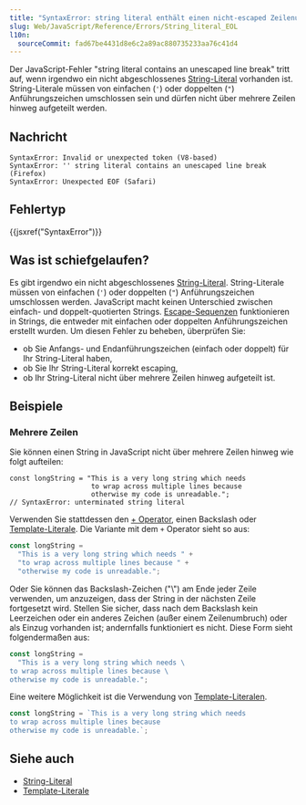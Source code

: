 ```yaml
---
title: "SyntaxError: string literal enthält einen nicht-escaped Zeilenumbruch"
slug: Web/JavaScript/Reference/Errors/String_literal_EOL
l10n:
  sourceCommit: fad67be4431d8e6c2a89ac880735233aa76c41d4
---
```


Der JavaScript-Fehler "string literal contains an unescaped line break" tritt auf, wenn irgendwo ein nicht abgeschlossenes [String-Literal](/de/docs/Web/JavaScript/Guide/Grammar_and_types#string_literals) vorhanden ist. String-Literale müssen von einfachen (`'`) oder doppelten (`"`) Anführungszeichen umschlossen sein und dürfen nicht über mehrere Zeilen hinweg aufgeteilt werden.

## Nachricht

```plain
SyntaxError: Invalid or unexpected token (V8-based)
SyntaxError: '' string literal contains an unescaped line break (Firefox)
SyntaxError: Unexpected EOF (Safari)
```

## Fehlertyp

{{jsxref("SyntaxError")}}

## Was ist schiefgelaufen?

Es gibt irgendwo ein nicht abgeschlossenes [String-Literal](/de/docs/Web/JavaScript/Guide/Grammar_and_types#string_literals). String-Literale müssen von einfachen (`'`) oder doppelten (`"`) Anführungszeichen umschlossen werden. JavaScript macht keinen Unterschied zwischen einfach- und doppelt-quotierten Strings. [Escape-Sequenzen](/de/docs/Web/JavaScript/Reference/Lexical_grammar#escape_sequences) funktionieren in Strings, die entweder mit einfachen oder doppelten Anführungszeichen erstellt wurden. Um diesen Fehler zu beheben, überprüfen Sie:

- ob Sie Anfangs- und Endanführungszeichen (einfach oder doppelt) für Ihr String-Literal haben,
- ob Sie Ihr String-Literal korrekt escaping,
- ob Ihr String-Literal nicht über mehrere Zeilen hinweg aufgeteilt ist.

## Beispiele

### Mehrere Zeilen

Sie können einen String in JavaScript nicht über mehrere Zeilen hinweg wie folgt aufteilen:

```js-nolint example-bad
const longString = "This is a very long string which needs
                    to wrap across multiple lines because
                    otherwise my code is unreadable.";
// SyntaxError: unterminated string literal
```

Verwenden Sie stattdessen den [+ Operator](/de/docs/Web/JavaScript/Reference/Operators/Addition), einen Backslash oder [Template-Literale](/de/docs/Web/JavaScript/Reference/Template_literals). Die Variante mit dem `+` Operator sieht so aus:

```js example-good
const longString =
  "This is a very long string which needs " +
  "to wrap across multiple lines because " +
  "otherwise my code is unreadable.";
```

Oder Sie können das Backslash-Zeichen ("\\") am Ende jeder Zeile verwenden, um anzuzeigen, dass der String in der nächsten Zeile fortgesetzt wird. Stellen Sie sicher, dass nach dem Backslash kein Leerzeichen oder ein anderes Zeichen (außer einem Zeilenumbruch) oder als Einzug vorhanden ist; andernfalls funktioniert es nicht. Diese Form sieht folgendermaßen aus:

```js example-good
const longString =
  "This is a very long string which needs \
to wrap across multiple lines because \
otherwise my code is unreadable.";
```

Eine weitere Möglichkeit ist die Verwendung von [Template-Literalen](/de/docs/Web/JavaScript/Reference/Template_literals).

```js example-good
const longString = `This is a very long string which needs 
to wrap across multiple lines because 
otherwise my code is unreadable.`;
```

## Siehe auch

- [String-Literal](/de/docs/Web/JavaScript/Guide/Grammar_and_types#string_literals)
- [Template-Literale](/de/docs/Web/JavaScript/Reference/Template_literals)
